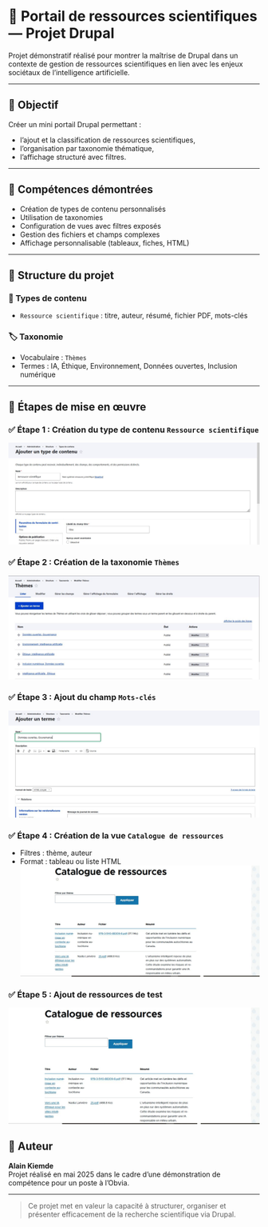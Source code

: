 # 📘 Portail de ressources scientifiques — Projet Drupal

Projet démonstratif réalisé pour montrer la maîtrise de Drupal dans un contexte de gestion de ressources scientifiques en lien avec les enjeux sociétaux de l’intelligence artificielle.

---

## 🎯 Objectif

Créer un mini portail Drupal  permettant :
- l’ajout et la classification de ressources scientifiques,
- l’organisation par taxonomie thématique,
- l’affichage structuré avec filtres.

---

## 🧠 Compétences démontrées

- Création de types de contenu personnalisés
- Utilisation de taxonomies
- Configuration de vues avec filtres exposés
- Gestion des fichiers et champs complexes
- Affichage personnalisable (tableaux, fiches, HTML)

---

## 📐 Structure du projet

### 📄 Types de contenu

- `Ressource scientifique` : titre, auteur, résumé, fichier PDF, mots-clés


### 🏷 Taxonomie

- Vocabulaire : `Thèmes`
- Termes : IA, Éthique, Environnement, Données ouvertes, Inclusion numérique

---

## 🔧 Étapes de mise en œuvre

### ✅ Étape 1 : Création du type de contenu `Ressource scientifique`
![Ressource scientifique](Contenu.JPG)


### ✅ Étape 2 : Création de la taxonomie `Thèmes`
![Ressource scientifique](taxonomie.JPG)


### ✅ Étape 3 : Ajout du champ `Mots-clés`
![Ressource scientifique](motcles.JPG)


### ✅ Étape 4 : Création de la vue `Catalogue de ressources`
- Filtres : thème, auteur
- Format : tableau ou liste HTML
![Ressource scientifique](Cathologue.JPG)

### ✅ Étape 5 : Ajout de ressources de test
![Ressource scientifique](Cathologue.JPG)


## 🧾 Auteur

**Alain Kiemde**  
Projet réalisé en mai 2025 dans le cadre d’une démonstration de compétence pour un poste à l’Obvia.

---

> Ce projet met en valeur la capacité à structurer, organiser et présenter efficacement de la recherche scientifique via Drupal.
